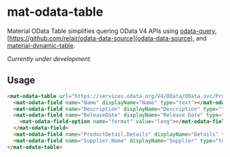 # mat-odata-table
Material OData Table simplifies quering OData V4 APIs using [odata-query](https://github.com/techniq/odata-query), [https://github.com/relair/odata-data-source](odata-data-source), and [material-dynamic-table](https://github.com/relair/material-dynamic-table).

_Currently under development._

## Usage

```html
<mat-odata-table url="https://services.odata.org/V4/OData/OData.svc/Products">
  <mat-odata-field name="Name" displayName="Name" type="text"></mat-odata-field>
  <mat-odata-field name="Description" displayName="Description" type="text"></mat-odata-field>
  <mat-odata-field name="ReleaseDate" displayName="Release Date" type="date">
    <mat-odata-field-option name="format" value="long"></mat-odata-field-option>    
  </mat-odata-field>
  <mat-odata-field name="ProductDetail.Details" displayName="Details" type="text"></mat-odata-field>
  <mat-odata-field name="Supplier.Name" displayName="Supplier" type="text"></mat-odata-field>
</mat-odata-table>
```

